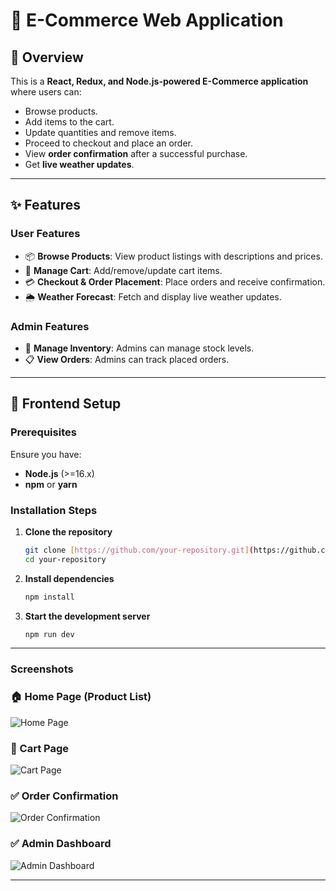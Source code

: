 # 🛒 E-Commerce Web Application

## 📍 Overview
This is a **React, Redux, and Node.js-powered E-Commerce application** where users can:
- Browse products.
- Add items to the cart.
- Update quantities and remove items.
- Proceed to checkout and place an order.
- View **order confirmation** after a successful purchase.
- Get **live weather updates**.

---

## ✨ Features
### User Features
- 📦 **Browse Products**: View product listings with descriptions and prices.
- 🛒 **Manage Cart**: Add/remove/update cart items.
- 💳 **Checkout & Order Placement**: Place orders and receive confirmation.
- 🌦 **Weather Forecast**: Fetch and display live weather updates.

###  Admin Features
- 🏬 **Manage Inventory**: Admins can manage stock levels.
- 📋 **View Orders**: Admins can track placed orders.

---

## 🚀 **Frontend Setup**
### **Prerequisites**
Ensure you have:
- **Node.js** (>=16.x)
- **npm** or **yarn**

### **Installation Steps**
1. **Clone the repository**
   ```sh
   git clone [https://github.com/your-repository.git](https://github.com/HeshanNavindu-7/E-commerce-Product-and-Cart-Management-System.git)
   cd your-repository
2. **Install dependencies**
   ```sh
   npm install

2. **Start the development server**
   ```sh
   npm run dev

---
### Screenshots
### 🏠 Home Page (Product List)
![Home Page](./screenshot/112.PNG)

### 🛒 Cart Page
![Cart Page](./screenshot/113.PNG)

### ✅ Order Confirmation
![Order Confirmation](./screenshot/114.PNG)

### ✅ Admin Dashboard
![Admin Dashboard](./screenshot/116.PNG)

---

